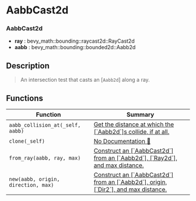 # AabbCast2d

### AabbCast2d

- **ray** : bevy\_math::bounding::raycast2d::RayCast2d
- **aabb** : bevy\_math::bounding::bounded2d::Aabb2d

## Description

>  An intersection test that casts an [`Aabb2d`] along a ray.

## Functions

| Function | Summary |
| --- | --- |
| `aabb_collision_at(_self, aabb)` | [ Get the distance at which the \[\`Aabb2d\`\]s collide, if at all\.](./aabbcast2d/aabb_collision_at.md) |
| `clone(_self)` | [No Documentation 🚧](./aabbcast2d/clone.md) |
| `from_ray(aabb, ray, max)` | [ Construct an \[\`AabbCast2d\`\] from an \[\`Aabb2d\`\], \[\`Ray2d\`\], and max distance\.](./aabbcast2d/from_ray.md) |
| `new(aabb, origin, direction, max)` | [ Construct an \[\`AabbCast2d\`\] from an \[\`Aabb2d\`\], origin, \[\`Dir2\`\], and max distance\.](./aabbcast2d/new.md) |